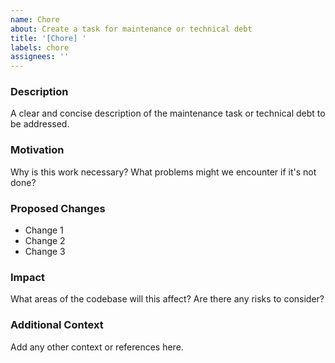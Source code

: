 ```yaml
---
name: Chore
about: Create a task for maintenance or technical debt
title: '[Chore] '
labels: chore
assignees: ''
---
```


### Description
A clear and concise description of the maintenance task or technical debt to be addressed.

### Motivation
Why is this work necessary? What problems might we encounter if it's not done?

### Proposed Changes
- Change 1
- Change 2
- Change 3

### Impact
What areas of the codebase will this affect? Are there any risks to consider?

### Additional Context
Add any other context or references here.
